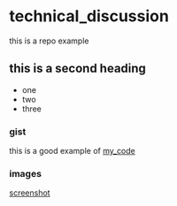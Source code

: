 # technical_discussion
this is a repo example


## this is a second heading

* one
* two
* three


### gist

this is a good example of [my_code](https://gist.github.com/DavidRey93/ba7bce0fa5a704321d8becd744b67620)


### images

[screenshot](https://github.com/DavidRey93/technical_discussion/issues/1#issue-1679000018)
